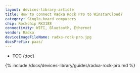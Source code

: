 ```yaml
---
layout: devices-library-article
title: How to connect Radxa Rock Pro to WinstarCloud?
category: Single-board computers
chip: Rockchip RK3188
connectivity: WIFI, Bluetooth, Ethernet
vendor: Radxa
deviceImageFileName: radxa-rock-pro.jpg
docsPrefix: paas/
---
```



* TOC
{:toc}

{% include /docs/devices-library/guides/radxa-rock-pro.md %}